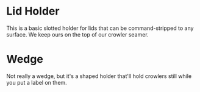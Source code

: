 # Lid Holder
This is a basic slotted holder for lids that can be command-stripped to any surface.  We keep ours on the top of our crowler seamer.

# Wedge
Not really a wedge, but it's a shaped holder that'll hold crowlers still while you put a label on them.
